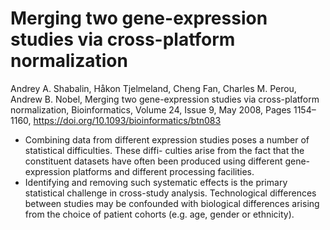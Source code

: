 # Merging two gene-expression studies via cross-platform normalization
Andrey A. Shabalin, Håkon Tjelmeland, Cheng Fan, Charles M. Perou, Andrew B. Nobel, Merging two gene-expression studies via cross-platform normalization, Bioinformatics, Volume 24, Issue 9, May 2008, Pages 1154–1160, https://doi.org/10.1093/bioinformatics/btn083

- Combining data from different expression studies poses a number of statistical difficulties. These diffi- culties arise from the fact that the constituent datasets have often been produced using different gene-expression platforms and different processing facilities. 
- Identifying and removing such systematic effects is the primary statistical challenge in cross-study analysis. Technological differences between studies may be confounded with biological differences arising from the choice of patient cohorts (e.g. age, gender or ethnicity).
